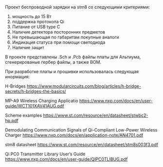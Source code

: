 Проект беспроводной зарядки на stm8 со следующими критериями:
1)	мощность до 15 Вт
2)	поддержка протокола Qi
3)	Питание от USB type C
4)	Наличие детектора посторонних предметов
5)	Не превышающая по габаритам покупные аналоги
6)	Индикация статуса при помощи светодиода
7)	Наличие защит

В проекте представлены .Sch и .Pcb файлы платы для Альтиума, сгенерированые гербер файлы, а также BOM.

При разработке платы и прошивки использовалась следующая инормация:

H-Bridges https://www.modularcircuits.com/blog/articles/h-bridge-secrets/h-bridges-the-basics/

MP-A9 Wireless Charging Applicatio https://www.nxp.com/docs/en/user-guide/WCT101XAV41AUG.pdf

Scheme examples https://www.st.com/resource/en/datasheet/stwbc2-hp.pdf

Demodulating Communication Signals of Qi-Compliant Low-Power Wireless Charger https://www.nxp.com/docs/en/application-note/AN4701.pdf

stm8 datasheet https://www.st.com/resource/en/datasheet/stm8s003f3.pdf

Qi PC0 Transmitter Library User’s Guide https://www.nxp.com/docs/en/user-guide/QIPC0TLIBUG.pdf

